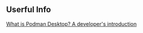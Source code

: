 ## Userful Info
[What is Podman Desktop? A developer's introduction](https://developers.redhat.com/articles/2023/03/01/podman-desktop-introduction)
